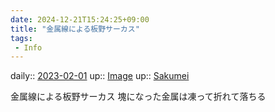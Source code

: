 ```yaml
---
date: 2024-12-21T15:24:25+09:00
title: "金属線による板野サーカス"
tags:
 - Info
---
```


daily:: [2023-02-01](/Daily_Note/2023-02-01.md)
up:: [Image](Bar/Novel/Topics/Image.md)
up:: [Sakumei](Bar/Novel/Nacaria/Sakumei.md)

金属線による板野サーカス
塊になった金属は凍って折れて落ちる